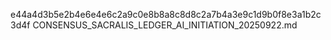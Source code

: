 e44a4d3b5e2b4e6e4e6c2a9c0e8b8a8c8d8c2a7b4a3e9c1d9b0f8e3a1b2c3d4f  CONSENSUS_SACRALIS_LEDGER_AI_INITIATION_20250922.md